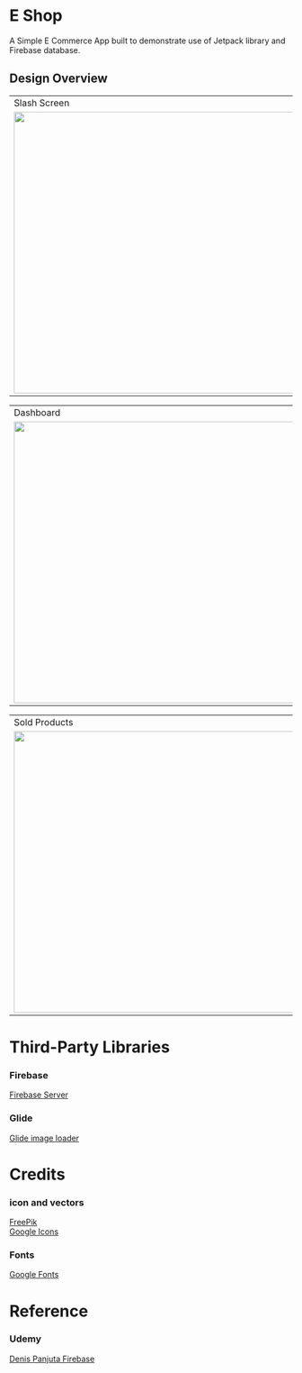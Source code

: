 # E Shop
A Simple E Commerce App built to demonstrate use of Jetpack library and Firebase database.

## Design Overview

<table>
  <tr>
    <td>Slash Screen</td>
     <td>Login Screen</td>
     <td>Register Screen</td>
  </tr>
  <tr>
    <td><img src="https://user-images.githubusercontent.com/83513508/151880558-b853372b-22d4-4714-beb7-ddf3437ab9a1.jpg" width=500 ></td>
    <td><img src="https://user-images.githubusercontent.com/81689972/124973786-9e6b5200-e049-11eb-86c9-0a5544508207.jpg" width=500 ></td>
    <td><img src="https://user-images.githubusercontent.com/81689972/124971051-5eef3680-e046-11eb-9bb6-48b56f47422c.jpg" width=500 ></td>
  </tr>
 </table>
 
 <table>
  <tr>
    <td>Dashboard</td>
     <td>Products Screen</td>
     <td>Orders Screen</td>
  </tr>
  <tr>
    <td><img src="https://user-images.githubusercontent.com/81689972/124971095-69113500-e046-11eb-99b5-7a818dd73681.jpg" width=500></td>
    <td><img src="https://user-images.githubusercontent.com/81689972/124971125-73333380-e046-11eb-8ca3-3c43cdc817e3.jpg" width=500></td>
    <td><img src="https://user-images.githubusercontent.com/81689972/124971164-7fb78c00-e046-11eb-8f54-3f1330dbc27a.jpg" width=500></td>
  </tr>
 </table>
 
  <table>
  <tr>
    <td>Sold Products</td>
     <td>My Cart</td>
     <td>Checkout Screen</td>
  </tr>
  <tr>
    <td><img src="https://user-images.githubusercontent.com/81689972/124971227-8f36d500-e046-11eb-9033-405d1228f210.jpg" width=500></td>
    <td><img src="https://user-images.githubusercontent.com/81689972/124971266-9bbb2d80-e046-11eb-8716-598b7c312e97.jpg" width=500></td>
    <td><img src="https://user-images.githubusercontent.com/81689972/124971301-a4136880-e046-11eb-8e5d-2b670baf81f0.jpg" width=500></td>
  </tr>
 </table>
 
 # Third-Party Libraries
 ### Firebase
 [Firebase Server](https://github.com/firebase/quickstart-android)
  ### Glide
 [Glide image loader](https://github.com/bumptech/glide)

 
 # Credits
 ### icon and vectors
 [FreePik](https://www.freepik.com/)
 <br/>
 [Google Icons](https://fonts.google.com/icons)
 ### Fonts
 [Google Fonts](https://fonts.google.com/)
 
 # Reference
 ### Udemy
 [Denis Panjuta Firebase](https://www.udemy.com/)


